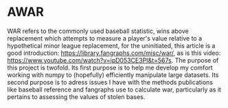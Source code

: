 # AWAR
WAR refers to the commonly used baseball statistic, wins above replacement which attempts to measure a player's value relative to a hypothetical minor league replacement, 
for the uninitiated, this article is a good introduction: https://library.fangraphs.com/misc/war/, as is this video: https://www.youtube.com/watch?v=ipD053CE3PI&t=567s.
The purpose of this project is twofold. Its first purpose is to help me develop my comfort working with numpy to (hopefully) efficiently manipulate large datasets.
Its second purpose is to adress issues I have with the methods publications like baseball reference and fangraphs use to calculate war, particularly as it pertains to 
assessing the values of stolen bases. 
